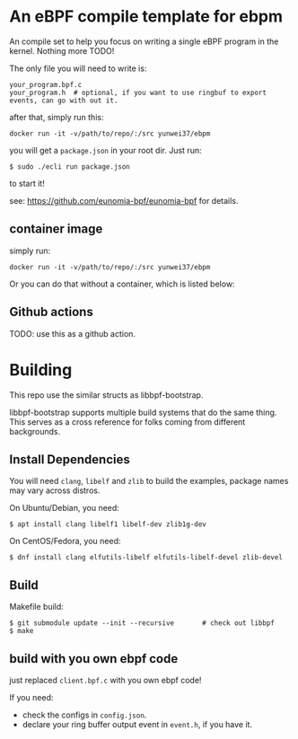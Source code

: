 # An eBPF compile template for ebpm

An compile set to help you focus on writing a single eBPF program in the kernel. Nothing more TODO!

The only file you will need to write is:

```console
your_program.bpf.c
your_program.h  # optional, if you want to use ringbuf to export events, can go with out it.
```

after that, simply run this:

```console
docker run -it -v/path/to/repo/:/src yunwei37/ebpm
```

you will get a `package.json` in your root dir. Just run:

```console
$ sudo ./ecli run package.json
```

to start it!

see: https://github.com/eunomia-bpf/eunomia-bpf for details.

## container image

simply run:

```console
docker run -it -v/path/to/repo/:/src yunwei37/ebpm
```

Or you can do that without a container, which is listed below:

## Github actions

TODO: use this as a github action.

# Building

This repo use the similar structs as libbpf-bootstrap.

libbpf-bootstrap supports multiple build systems that do the same thing.
This serves as a cross reference for folks coming from different backgrounds.

## Install Dependencies

You will need `clang`, `libelf` and `zlib` to build the examples, package names may vary across distros.

On Ubuntu/Debian, you need:
```shell
$ apt install clang libelf1 libelf-dev zlib1g-dev
```

On CentOS/Fedora, you need:

```console
$ dnf install clang elfutils-libelf elfutils-libelf-devel zlib-devel
```

## Build

Makefile build:

```console
$ git submodule update --init --recursive       # check out libbpf
$ make
```

## build with you own ebpf code

just replaced `client.bpf.c` with you own ebpf code!

If you need:
- check the configs in `config.json`.
- declare your ring buffer output event in `event.h`, if you have it.
